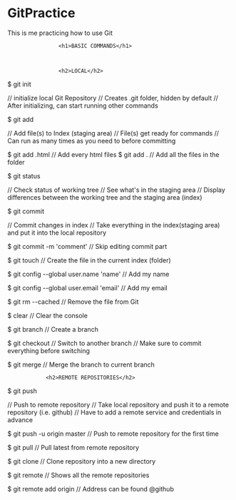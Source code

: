 # GitPractice
This is me practicing how to use Git


					<h1>BASIC COMMANDS</h1>



					<h2>LOCAL</h2>


$ git init 

// initialize local Git Repository
// Creates .git folder, hidden by default
// After initializing, can start running other commands



$ git add <file>

// Add file(s) to Index (staging area)
// File(s) get ready for commands
// Can run as many times as you need to before committing

$ git add .html   // Add every html files
$ git add .       // Add all the files in the folder



$ git status 

// Check status of working tree
// See what's in the staging area
// Display differences between the working tree and the staging area (index)



$ git commit

// Commit changes in index
// Take everything in the index(staging area) and put it into the local repository

$ git commit -m 'comment'   // Skip editing commit part



$ git touch <file> 
// Create the file in the current index (folder)



$ git config --global user.name 'name'
// Add my name

$ git config --global user.email 'email'
// Add my email

$ git rm --cached <file> 
// Remove the file from Git

$ clear 
// Clear the console



$ git branch <branchName> 
// Create a branch

$ git checkout <branchName>
// Switch to another branch
// Make sure to commit everything before switching

$ git merge <branch>
// Merge the branch to current branch






 				<h2>REMOTE REPOSITORIES</h2>


$ git push 

// Push to remote repository
// Take local repository and push it to a remote repository (i.e. github)
// Have to add a remote service and credentials in advance

$ git push -u origin master
// Push to remote repository for the first time



$ git pull 
// Pull latest from remote repository

$ git clone
// Clone repository into a new directory

$ git remote
// Shows all the remote repositories

$ git remote add origin <remote repository address>
// Address can be found @github